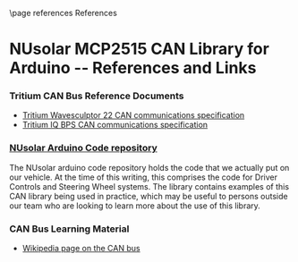 \page references References

NUsolar MCP2515 CAN Library for Arduino -- References and Links
=====================

### Tritium CAN Bus Reference Documents 
* [Tritium Wavesculptor 22 CAN communications specification](https://www.google.com)
* [Tritium IQ BPS CAN communications specification](https://www.google.com)

### [NUsolar Arduino Code repository](https://www.google.com)
The NUsolar arduino code repository holds the code that we actually put on our vehicle. At the time of this writing, this comprises the code for Driver Controls and Steering Wheel systems. The library contains examples of this CAN library being used in practice, which may be useful to persons outside our team who are looking to learn more about the use of this library.

### CAN Bus Learning Material
* [Wikipedia page on the CAN bus](https://www.google.com)